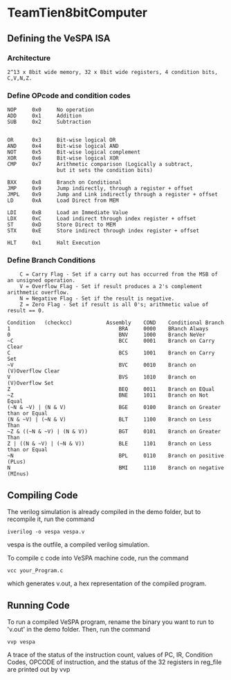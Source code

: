 # TeamTien8bitComputer

## Defining the VeSPA ISA 

### Architecture

	2^13 x 8bit wide memory, 32 x 8bit wide registers, 4 condition bits, C,V,N,Z.

### Define OPcode and condition codes
	
	NOP 	0x0		No operation
	ADD		0x1		Addition
	SUB 	0x2 	Subtraction

	
	OR 		0x3 	Bit-wise logical OR
	AND		0x4		Bit-wise logical AND		
	NOT		0x5 	Bit-wise logical complement		
	XOR 	0x6		Bit-wise logical XOR	
	CMP		0x7		Arithmetic comparison (Logically a subtract, 
					but it sets the condition bits)

	BXX 	0x8 	Branch on Conditional
	JMP		0x9		Jump indirectly, through a register + offset
	JMPL	0x9		Jump and Link indirectly through a register + offset
	LD 		0xA		Load Direct from MEM

	LDI		0xB 	Load an Immediate Value
	LDX 	0xC		Load indirect through index register + offset
	ST 		0xD		Store Direct to MEM
	STX 	0xE		Store indirect through index register + offset
	
	HLT		0x1		Halt Execution


### Define Branch Conditions

		C = Carry Flag - Set if a carry out has occurred from the MSB of an unsigned operation.
		V = Overflow Flag - Set if result produces a 2's complement arithmetic overflow.
		N = Negative Flag - Set if the result is negative.
		Z = Zero Flag - Set if result is all 0's; arithmetic value of result == 0.

	Condition 	(checkcc)			Assembly	COND 	Conditional Branch
	1									BRA 	0000 	BRanch Always
	0									BNV 	1000	Branch NeVer
	~C									BCC 	0001	Branch on Carry Clear
	C									BCS 	1001	Branch on Carry Set
	~V									BVC 	0010	Branch on (V)Overflow Clear
	V									BVS 	1010	Branch on (V)Overflow Set
	Z									BEQ 	0011	Branch on EQual
	~Z									BNE		1011	Branch on Not Equal
	(~N & ~V) | (N & V)					BGE 	0100	Branch on Greater than or Equal
	(N & ~V) | (~N & V)					BLT		1100	Branch on Less Than
	~Z & ((~N & ~V) | (N & V))			BGT 	0101	Branch on Greater Than
	Z | ((N & ~V) | (~N & V))			BLE 	1101	Branch on Less than or Equal
	~N									BPL 	0110	Branch on positive (PLus)
	N									BMI 	1110	Branch on negative (MInus)

## Compiling Code
The verilog simulation is already compiled in the demo folder, but to recompile it, run the command

	iverilog -o vespa vespa.v

vespa is the outfile, a compiled verilog simulation.

To compile c code into VeSPA machine code, run the command

	vcc your_Program.c 
	
which generates v.out, a hex representation of the compiled program.

## Running Code
To run a compiled VeSPA program, rename the binary you want to run to 'v.out' in the demo folder.
Then, run the command
	
	vvp vespa

A trace of the status of the instruction count, values of PC, IR, Condition Codes, OPCODE of instruction, and the status of the 32 registers in reg_file are printed out by vvp
